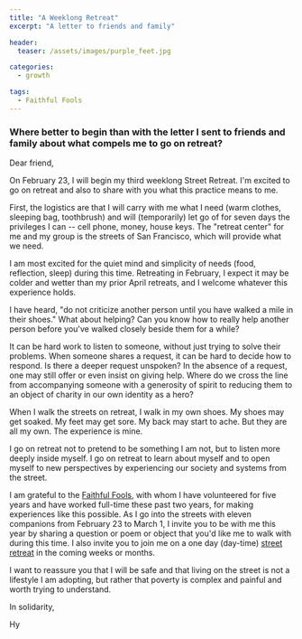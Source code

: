```yaml
---
title: "A Weeklong Retreat"
excerpt: "A letter to friends and family"

header:
  teaser: /assets/images/purple_feet.jpg

categories:
  - growth

tags:
  - Faithful Fools
---
```


### Where better to begin than with the letter I sent to friends and family about what compels me to go on retreat?


Dear friend,

On February 23, I will begin my third weeklong Street Retreat. I'm excited to go on retreat and also to share with you what this practice means to me.

First, the logistics are that I will carry with me what I need (warm clothes, sleeping bag, toothbrush) and will (temporarily) let go of for seven days the privileges I can -- cell phone, money, house keys. The "retreat center" for me and my group is the streets of San Francisco, which will provide what we need.

I am most excited for the quiet mind and simplicity of needs (food, reflection, sleep) during this time. Retreating in February, I expect it may be colder and wetter than my prior April retreats, and I welcome whatever this experience holds.

I have heard, "do not criticize another person until you have walked a mile in their shoes." What about helping? Can you know how to really help another person before you've walked closely beside them for a while?

It can be hard work to listen to someone, without just trying to solve their problems. When someone shares a request, it can be hard to decide how to respond. Is there a deeper request unspoken? In the absence of a request, one may still offer or even insist on giving help. Where do we cross the line from accompanying someone with a generosity of spirit to reducing them to an object of charity in our own identity as a hero?

When I walk the streets on retreat, I walk in my own shoes. My shoes may get soaked. My feet may get sore. My back may start to ache. But they are all my own. The experience is mine.

I go on retreat not to pretend to be something I am not, but to listen more deeply inside myself. I go on retreat to learn about myself and to open myself to new perspectives by experiencing our society and systems from the street.

I am grateful to the [Faithful Fools](https://www.faithfulfools.org/), with whom I have volunteered for five years and have worked full-time these past two years, for making experiences like this possible. As I go into the streets with eleven companions from February 23 to March 1, I invite you to be with me this year by sharing a question or poem or object that you'd like me to walk with during this time. I also invite you to join me on a one day (day-time) [street retreat](https://www.faithfulfools.org/street-retreat) in the coming weeks or months.

I want to reassure you that I will be safe and that living on the street is not a lifestyle I am adopting, but rather that poverty is complex and painful and worth trying to understand.

In solidarity,

Hy
